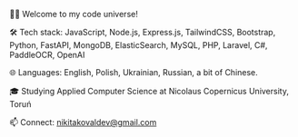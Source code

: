 👨‍💻 Welcome to my code universe!
   
🛠️ Tech stack: JavaScript, Node.js, Express.js, TailwindCSS, Bootstrap, Python, FastAPI, MongoDB, ElasticSearch, MySQL, PHP, Laravel, C#, PaddleOCR, OpenAI<br>

🌐 Languages: English, Polish, Ukrainian, Russian, a bit of Chinese.

🎓 Studying Applied Computer Science at Nicolaus Copernicus University, Toruń

📫 Connect: nikitakovaldev@gmail.com

